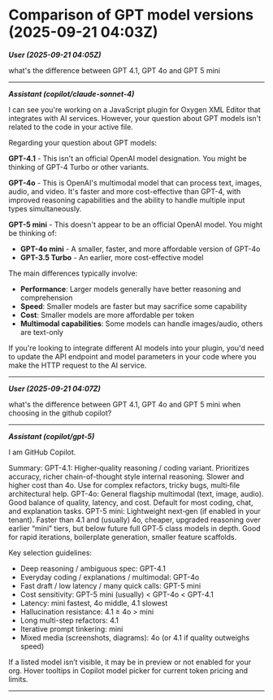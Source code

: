 <!-- Generated by SpecStory -->

<!-- vscode Session 68aba4df-3c72-4027-bbe7-896c20f3af5f (2025-09-21 04:03Z) -->

# Comparison of GPT model versions (2025-09-21 04:03Z)

_**User (2025-09-21 04:05Z)**_

what's the difference between GPT 4.1, GPT 4o and GPT 5 mini

---

_**Assistant (copilot/claude-sonnet-4)**_

I can see you're working on a JavaScript plugin for Oxygen XML Editor that integrates with AI services. However, your question about GPT models isn't related to the code in your active file.

Regarding your question about GPT models:

**GPT-4.1** - This isn't an official OpenAI model designation. You might be thinking of GPT-4 Turbo or other variants.

**GPT-4o** - This is OpenAI's multimodal model that can process text, images, audio, and video. It's faster and more cost-effective than GPT-4, with improved reasoning capabilities and the ability to handle multiple input types simultaneously.

**GPT-5 mini** - This doesn't appear to be an official OpenAI model. You might be thinking of:
- **GPT-4o mini** - A smaller, faster, and more affordable version of GPT-4o
- **GPT-3.5 Turbo** - An earlier, more cost-effective model

The main differences typically involve:
- **Performance**: Larger models generally have better reasoning and comprehension
- **Speed**: Smaller models are faster but may sacrifice some capability
- **Cost**: Smaller models are more affordable per token
- **Multimodal capabilities**: Some models can handle images/audio, others are text-only

If you're looking to integrate different AI models into your plugin, you'd need to update the API endpoint and model parameters in your code where you make the HTTP request to the AI service.

---

_**User (2025-09-21 04:07Z)**_

what's the difference between GPT 4.1, GPT 4o and GPT 5 mini when choosing in the github copilot?

---

_**Assistant (copilot/gpt-5)**_

I am GitHub Copilot.

Summary:
GPT-4.1: Higher‑quality reasoning / coding variant. Prioritizes accuracy, richer chain-of-thought style internal reasoning. Slower and higher cost than 4o. Use for complex refactors, tricky bugs, multi‑file architectural help.
GPT-4o: General flagship multimodal (text, image, audio). Good balance of quality, latency, and cost. Default for most coding, chat, and explanation tasks.
GPT-5 mini: Lightweight next‑gen (if enabled in your tenant). Faster than 4.1 and (usually) 4o, cheaper, upgraded reasoning over earlier “mini” tiers, but below future full GPT‑5 class models in depth. Good for rapid iterations, boilerplate generation, smaller feature scaffolds.

Key selection guidelines:
- Deep reasoning / ambiguous spec: GPT-4.1
- Everyday coding / explanations / multimodal: GPT-4o
- Fast draft / low latency / many quick calls: GPT-5 mini
- Cost sensitivity: GPT-5 mini (usually) < GPT-4o < GPT-4.1
- Latency: mini fastest, 4o middle, 4.1 slowest
- Hallucination resistance: 4.1 ≥ 4o > mini
- Long multi-step refactors: 4.1
- Iterative prompt tinkering: mini
- Mixed media (screenshots, diagrams): 4o (or 4.1 if quality outweighs speed)

If a listed model isn’t visible, it may be in preview or not enabled for your org. Hover tooltips in Copilot model picker for current token pricing and limits.

---

